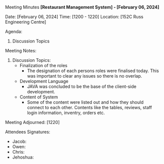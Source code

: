 Meeting Minutes
__[Restaurant Management System] - [February 06, 2024]__

Date: [February 06, 2024]
Time: [1200 - 1220]
Location: [152C Russ Engineering Centre]


Agenda:
1. Discussion Topics

Meeting Notes:

1. Discussion Topics:
   - Finalization of the roles
     - The designation of each persons roles were finalised today. This was important to clear any issues so there is no overlap. 
   - Development Language
     - JAVA was concluded to be the base of the client-side development. 
   - Content of System
     - Some of the content were listed out and how they should connect to each other. Contents like the tables, reviews, staff login information, inventry, orders etc. 
                        

Meeting Adjourned: [1220]

Attendees Signatures:
- Jacob: 
- Owen: 
- Chris: 
- Jehoshua: 
